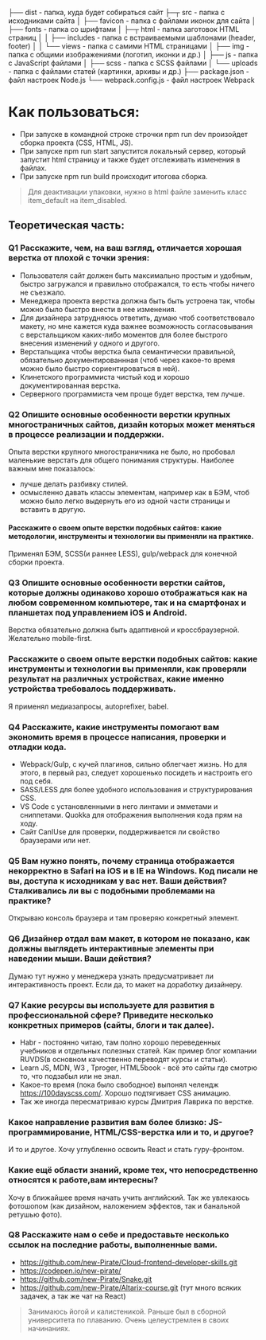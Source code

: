 ├── dist                 - папка, куда будет собираться сайт
├─┬ src                  - папка с исходниками сайта
│ ├── favicon            - папка с файлами иконок для сайта
│ ├── fonts              - папка со шрифтами
│ ├─┬ html               - папка заготовок HTML страниц
│ │ ├── includes         - папка с встраиваемыми шаблонами (header, footer)
│ │ └── views            - папка с самими HTML страницами
│ ├── img                - папка с общими изображениями (логотип, иконки и др.)
│ ├── js                 - папка с JavaScript файлами
│ ├── scss               - папка с SСSS файлами
│ └── uploads            - папка с файлами статей (картинки, архивы и др.)
├── package.json         - файл настроек Node.js
└── webpack.config.js    - файл настроек Webpack

# Как пользоваться:
- При запуске в командной строке строчки npm run dev произойдет сборка проекта (CSS, HTML, JS).
- При запуске npm run start запустится локальный сервер, который запустит html страницу и также будет отслеживать изменения в файлах.
- При запуске npm run build происходит итогова сборка.

> Для деактивации упаковки, нужно в html файле заменить класс item_default на item_disabled.


## Теоретическая часть:
### Q1 Расскажите, чем, на ваш взгляд, отличается хорошая верстка от плохой с точки зрения:

- Пользователя сайт должен быть максимально простым и удобным, быстро загружался и правильно отображался, то есть чтобы ничего не съезжало.
- Менеджера проекта верстка должна быть быть устроена так, чтобы можно было быстро внести в нее изменения.
- Для дизайнера затрудняюсь ответить, думаю чтоб соответствовало макету, но мне кажется куда важнее возможность согласовывания с верстальщиком каких-либо моментов
 для более быстрого внесения изменений у одного и другого.
- Верстальщика чтобы верстка была семантически правильной, обязательно документированнная (чтоб через какое-то время можно было быстро сориентироваться в ней).
- Клинетского программиста чистый код и хорошо документированная верстка.
- Серверного программиста чем проще будет верстка, тем лучше.

### Q2 Опишите основные особенности верстки крупных многостраничных сайтов, дизайн которых может меняться в процессе реализации и поддержки.

Опыта верстки крупного многостраничника не было, но пробовал маленькие верстать для общего понимания структуры. Наиболее важным мне показалось:
- лучше делать разбивку стилей.
- осмысленно давать классы элементам, например как в БЭМ, чтоб можно было легко выдернуть его из одной части страницы и вставить в другую.

#### Расскажите о своем опыте верстки подобных сайтов: какие методологии, инструменты и технологии вы применяли на практике.

Применял БЭМ, SCSS(и раннее LESS), gulp/webpack для конечной сборки проекта.

### Q3 Опишите основные особенности верстки сайтов, которые должны одинаково хорошо отображаться как на любом современном компьютере, так и на смартфонах и планшетах под управлением iOS и Android. 

Верстка обязательно должна быть адаптивной и кроссбраузерной. Желательно mobile-first. 

### Расскажите о своем опыте верстки подобных сайтов: какие инструменты и технологии вы применяли, как проверяли результат на различных устройствах, какие именно устройства требовалось поддерживать.

Я применял медиазапросы, autoprefixer, babel. 

### Q4 Расскажите, какие инструменты помогают вам экономить время в процессе написания, проверки и отладки кода.

- Webpack/Gulp, с кучей плагинов, сильно облегчает жизнь. Но для этого, в первый раз, следует хорошенько посидеть и настроить его под себя.
- SASS/LESS для более удобного использования и структурирования CSS. 
- VS Code с установленными в него линтами и эмметами и сниппетами. Quokka для отображения выполнения кода прям на ходу.
- Сайт CanIUse для проверки, поддерживается ли свойство браузерами или нет.

### Q5 Вам нужно понять, почему страница отображается некорректно в Safari на iOS и в IE на Windows. Код писали не вы, доступа к исходникам у вас нет. Ваши действия? Сталкивались ли вы с подобными проблемами на практике?

Открываю консоль браузера и там проверяю конкретный элемент.

### Q6 Дизайнер отдал вам макет, в котором не показано, как должны выглядеть интерактивные элементы при наведении мыши. Ваши действия?

Думаю тут нужно у менеджера узнать предусматривает ли интерактивность проект. Если да, то макет на доработку дизайнеру.

### Q7 Какие ресурсы вы используете для развития в профессиональной сфере? Приведите несколько конкретных примеров (сайты, блоги и так далее).

- Habr - постоянно читаю, там полно хорошо переведенных учебников и отдельных полезных статей. Как пример блог компании RUVDS(в основном качественно переводят курсы и статьи).
- Learn JS, MDN, W3 , Tproger, HTML5book - всё это сайты где смотрю то, что подзабыл или не знал.
- Какое-то время (пока было свободное) выпонял челендж https://100dayscss.com/. Хорошо подтягивает CSS анимацию.
- Так же иногда пересматриваю курсы Дмитрия Лаврика по верстке.

### Какое направление развития вам более близко: JS-программирование, HTML/CSS-верстка или и то, и другое?

И то и другое. Хочу углубленно освоить React и стать гуру-фронтом.

### Какие ещё области знаний, кроме тех, что непосредственно относятся к работе,вам интересны?

Хочу в ближайшее время начать учить английский.
Так же увлекаюсь фотошопом (как дизайном, наложением эффектов, так и банальной ретушью фото).

### Q8 Расскажите нам о себе и предоставьте несколько ссылок на последние работы, выполненные вами.

- https://github.com/new-Pirate/Cloud-frontend-developer-skills.git
- https://codepen.io/new-pirate/
- https://github.com/new-Pirate/Snake.git
- https://github.com/new-Pirate/Altarix-course.git (тут много всяких задачек, а так же чат на React)


> Занимаюсь йогой и калистеникой. Раньше был в сборной университета по плаванию. Очень целеустремлен в своих начинаниях.